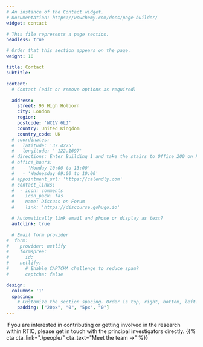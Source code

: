 ```yaml
---
# An instance of the Contact widget.
# Documentation: https://wowchemy.com/docs/page-builder/
widget: contact

# This file represents a page section.
headless: true

# Order that this section appears on the page.
weight: 10

title: Contact
subtitle:

content:
  # Contact (edit or remove options as required)

  address:
    street: 90 High Holborn
    city: London
    region: 
    postcode: 'WC1V 6LJ'
    country: United Kingdom
    country_code: UK
  # coordinates:
  #   latitude: '37.4275'
  #   longitude: '-122.1697'
  # directions: Enter Building 1 and take the stairs to Office 200 on Floor 2
  # office_hours:
  #   - 'Monday 10:00 to 13:00'
  #   - 'Wednesday 09:00 to 10:00'
  # appointment_url: 'https://calendly.com'
  # contact_links:
  #  - icon: comments
  #    icon_pack: fas
  #    name: Discuss on Forum
  #    link: 'https://discourse.gohugo.io'

  # Automatically link email and phone or display as text?
  autolink: true

  # Email form provider
#  form:
#    provider: netlify
#    formspree:
#      id:
#    netlify:
#      # Enable CAPTCHA challenge to reduce spam?
#      captcha: false

design:
  columns: '1'
  spacing:
    # Customize the section spacing. Order is top, right, bottom, left.
    padding: ["20px", "0", "5px", "0"]
---
```


If you are interested in contributing or getting involved in the research within RTIC, please get in touch with the principal investigators directly.
{{% cta cta_link="./people/" cta_text="Meet the team →" %}}
